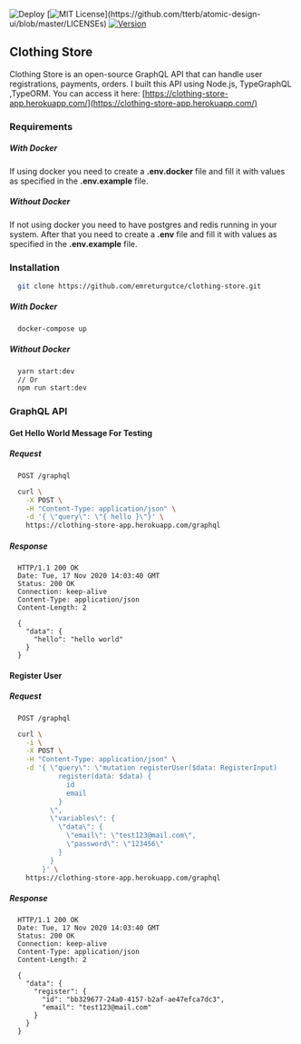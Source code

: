 ![Deploy](https://github.com/emreturgutce/clothing-store/workflows/Deploy%20Workflow/badge.svg) [![MIT License](https://img.shields.io/apm/l/atomic-design-ui.svg?)](https://github.com/tterb/atomic-design-ui/blob/master/LICENSEs) [![Version](https://badge.fury.io/gh/tterb%2FHyde.svg)](https://badge.fury.io/gh/tterb%2FHyde)

## Clothing Store

Clothing Store is an open-source GraphQL API that can handle user registrations, payments, orders. I built this API using Node.js, TypeGraphQL ,TypeORM. You can access it here: [https://clothing-store-app.herokuapp.com/](https://clothing-store-app.herokuapp.com/)

### Requirements

##### With Docker

If using docker you need to create a **.env.docker** file and fill it with values as specified in the **.env.example** file.

##### Without Docker

If not using docker you need to have postgres and redis running in your system. After that you need to create a **.env** file and fill it with values as specified in the **.env.example** file.

### Installation

```bash
  git clone https://github.com/emreturgutce/clothing-store.git
```

##### With Docker

```bash
  docker-compose up
```

##### Without Docker

```bash
  yarn start:dev
  // Or
  npm run start:dev
```

### GraphQL API

#### Get Hello World Message For Testing

##### Request

```api
  POST /graphql
```

```bash
  curl \
    -X POST \
    -H "Content-Type: application/json" \
    -d '{ \"query\": \"{ hello }\"}' \
    https://clothing-store-app.herokuapp.com/graphql
```

##### Response

```
  HTTP/1.1 200 OK
  Date: Tue, 17 Nov 2020 14:03:40 GMT
  Status: 200 OK
  Connection: keep-alive
  Content-Type: application/json
  Content-Length: 2

  {
    "data": {
      "hello": "hello world"
    }
  }
```

#### Register User

##### Request

```api
  POST /graphql
```

```bash
  curl \
    -i \
    -X POST \
    -H "Content-Type: application/json" \
    -d '{ \"query\": \"mutation registerUser($data: RegisterInput)
            register(data: $data) {
              id
              email
            }
          \",
          \"variables\": {
            \"data\": {
              \"email\": \"test123@mail.com\",
              \"password\": \"123456\"
            }
          }
        }' \
    https://clothing-store-app.herokuapp.com/graphql
```

##### Response

```
  HTTP/1.1 200 OK
  Date: Tue, 17 Nov 2020 14:03:40 GMT
  Status: 200 OK
  Connection: keep-alive
  Content-Type: application/json
  Content-Length: 2

  {
    "data": {
      "register": {
        "id": "bb329677-24a0-4157-b2af-ae47efca7dc3",
        "email": "test123@mail.com"
      }
    }
  }
```
